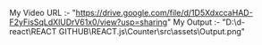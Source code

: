 My Video URL :- "https://drive.google.com/file/d/1D5XdxccaHAD-F2yFisSqLdXlUDrV61x0/view?usp=sharing"
My Output    :- "D:\d-react\REACT GITHUB\REACT.js\Counter\src\assets\Output.png"